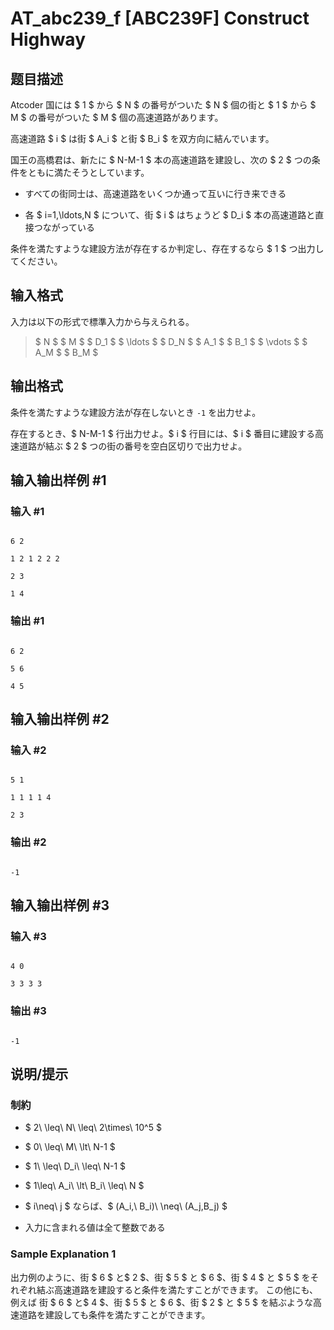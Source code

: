 # AT_abc239_f [ABC239F] Construct Highway

## 题目描述

[problemUrl]: https://atcoder.jp/contests/abc239/tasks/abc239_f

Atcoder 国には $ 1 $ から $ N $ の番号がついた $ N $ 個の街と $ 1 $ から $ M $ の番号がついた $ M $ 個の高速道路があります。  
 高速道路 $ i $ は街 $ A_i $ と街 $ B_i $ を双方向に結んでいます。

国王の高橋君は、新たに $ N-M-1 $ 本の高速道路を建設し、次の $ 2 $ つの条件をともに満たそうとしています。

- すべての街同士は、高速道路をいくつか通って互いに行き来できる
- 各 $ i=1,\ldots,N $ について、街 $ i $ はちょうど $ D_i $ 本の高速道路と直接つながっている

条件を満たすような建設方法が存在するか判定し、存在するなら $ 1 $ つ出力してください。

## 输入格式

入力は以下の形式で標準入力から与えられる。

> $ N $ $ M $ $ D_1 $ $ \ldots $ $ D_N $ $ A_1 $ $ B_1 $ $ \vdots $ $ A_M $ $ B_M $

## 输出格式

条件を満たすような建設方法が存在しないとき `-1` を出力せよ。  
 存在するとき、$ N-M-1 $ 行出力せよ。$ i $ 行目には、$ i $ 番目に建設する高速道路が結ぶ $ 2 $ つの街の番号を空白区切りで出力せよ。

## 输入输出样例 #1

### 输入 #1

```
6 2
1 2 1 2 2 2
2 3
1 4
```

### 输出 #1

```
6 2
5 6
4 5
```

## 输入输出样例 #2

### 输入 #2

```
5 1
1 1 1 1 4
2 3
```

### 输出 #2

```
-1
```

## 输入输出样例 #3

### 输入 #3

```
4 0
3 3 3 3
```

### 输出 #3

```
-1
```

## 说明/提示

### 制約

- $ 2\ \leq\ N\ \leq\ 2\times\ 10^5 $
- $ 0\ \leq\ M\ \lt\ N-1 $
- $ 1\ \leq\ D_i\ \leq\ N-1 $
- $ 1\leq\ A_i\ \lt\ B_i\ \leq\ N $
- $ i\neq\ j $ ならば、$ (A_i,\ B_i)\ \neq\ (A_j,B_j) $
- 入力に含まれる値は全て整数である

### Sample Explanation 1

出力例のように、街 $ 6 $ と$ 2 $、街 $ 5 $ と $ 6 $、街 $ 4 $ と $ 5 $ をそれぞれ結ぶ高速道路を建設すると条件を満たすことができます。 この他にも、例えば 街 $ 6 $ と$ 4 $、街 $ 5 $ と $ 6 $、街 $ 2 $ と $ 5 $ を結ぶような高速道路を建設しても条件を満たすことができます。